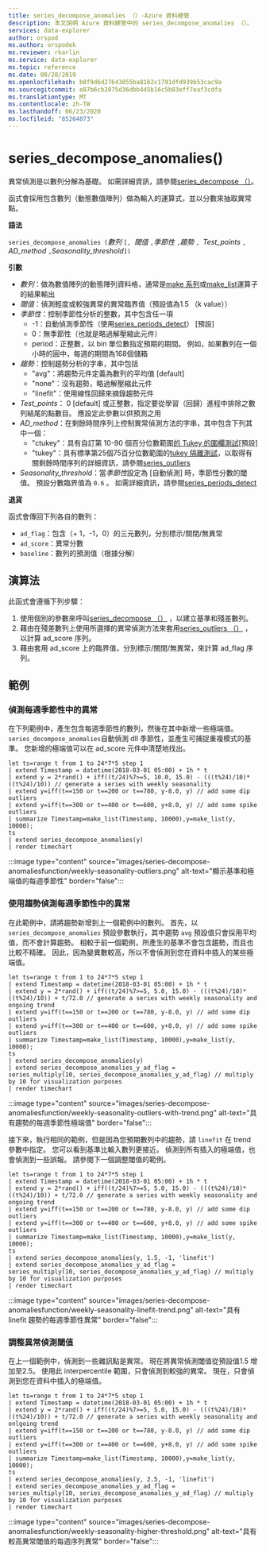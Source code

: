 ```yaml
---
title: series_decompose_anomalies （）-Azure 資料總管
description: 本文說明 Azure 資料總管中的 series_decompose_anomalies （）。
services: data-explorer
author: orspod
ms.author: orspodek
ms.reviewer: rkarlin
ms.service: data-explorer
ms.topic: reference
ms.date: 08/28/2019
ms.openlocfilehash: b8f9d6d27643855ba81b2c1791dfd939b53cac9a
ms.sourcegitcommit: e87b6cb2075d36dbb445b16c5b83eff7eaf3cdfa
ms.translationtype: MT
ms.contentlocale: zh-TW
ms.lasthandoff: 06/23/2020
ms.locfileid: "85264873"
---
```

# <a name="series_decompose_anomalies"></a>series_decompose_anomalies()

異常偵測是以數列分解為基礎。
如需詳細資訊，請參閱[series_decompose （）](series-decomposefunction.md)。

函式會採用包含數列（動態數值陣列）做為輸入的運算式，並以分數來抽取異常點。

**語法**

`series_decompose_anomalies (`*數列* `[, `*閾值* `,`*季節性* `,`*趨勢* `, `*Test_points* `, `*AD_method* `,`*Seasonality_threshold*`])`

**引數**

* *數列*：做為數值陣列的動態陣列資料格，通常是[make 系列](make-seriesoperator.md)或[make_list](makelist-aggfunction.md)運算子的結果輸出
* *閾值*：偵測輕度或較強異常的異常臨界值（預設值為1.5 （k value））
* *季節性*：控制季節性分析的整數，其中包含任一項
    * -1：自動偵測季節性（使用[series_periods_detect](series-periods-detectfunction.md)） [預設]
    * 0：無季節性（也就是略過解壓縮此元件）
    * period：正整數，以 bin 單位數指定預期的期間。 例如，如果數列在一個小時的圓中，每週的期間為168個儲箱
* *趨勢*：控制趨勢分析的字串，其中包括
    * "avg"：將趨勢元件定義為數列的平均值 [default]
    * "none"：沒有趨勢，略過解壓縮此元件
    * "linefit"：使用線性回歸來摘錄趨勢元件
* *Test_points*： 0 [default] 或正整數，指定要從學習（回歸）進程中排除之數列結尾的點數目。 應設定此參數以供預測之用
* *AD_method*：在剩餘時間序列上控制異常偵測方法的字串，其中包含下列其中一個：
    * "ctukey"：具有自訂第 10-90 個百分位數範圍[的 Tukey 的圍欄測試](https://en.wikipedia.org/wiki/Outlier#Tukey's_fences)[預設]
    * "tukey"：具有標準第25個75百分位數範圍的[tukey 隔離測試](https://en.wikipedia.org/wiki/Outlier#Tukey's_fences)，以取得有關剩餘時間序列的詳細資訊，請參閱[series_outliers](series-outliersfunction.md)
* *Seasonality_threshold*：當*季節性*設定為 [自動偵測] 時，季節性分數的閾值。 預設分數臨界值為 `0.6` 。 如需詳細資訊，請參閱[series_periods_detect](series-periods-detectfunction.md)

**退貨**

 函式會傳回下列各自的數列：

* `ad_flag`：包含（+ 1，-1，0）的三元數列，分別標示/關閉/無異常
* `ad_score`：異常分數
* `baseline`：數列的預測值（根據分解）

## <a name="the-algorithm"></a>演算法

此函式會遵循下列步驟：
1. 使用個別的參數來呼叫[series_decompose （）](series-decomposefunction.md) ，以建立基準和殘差數列。
1. 藉由在殘差數列上使用所選擇的異常偵測方法來套用[series_outliers （）](series-outliersfunction.md) ，以計算 ad_score 序列。
1. 藉由套用 ad_score 上的臨界值，分別標示/關閉/無異常，來計算 ad_flag 序列。
 
## <a name="examples"></a>範例

### <a name="detect-anomalies-in-weekly-seasonality"></a>偵測每週季節性中的異常

在下列範例中，產生包含每週季節性的數列，然後在其中新增一些極端值。 `series_decompose_anomalies`自動偵測 dll 季節性，並產生可捕捉重複模式的基準。 您新增的極端值可以在 ad_score 元件中清楚地找出。

<!-- csl: https://help.kusto.windows.net:443/Samples -->
```kusto
let ts=range t from 1 to 24*7*5 step 1 
| extend Timestamp = datetime(2018-03-01 05:00) + 1h * t 
| extend y = 2*rand() + iff((t/24)%7>=5, 10.0, 15.0) - (((t%24)/10)*((t%24)/10)) // generate a series with weekly seasonality
| extend y=iff(t==150 or t==200 or t==780, y-8.0, y) // add some dip outliers
| extend y=iff(t==300 or t==400 or t==600, y+8.0, y) // add some spike outliers
| summarize Timestamp=make_list(Timestamp, 10000),y=make_list(y, 10000);
ts 
| extend series_decompose_anomalies(y)
| render timechart  
```

:::image type="content" source="images/series-decompose-anomaliesfunction/weekly-seasonality-outliers.png" alt-text="顯示基準和極端值的每週季節性" border="false":::

### <a name="detect-anomalies-in-weekly-seasonality-with-trend"></a>使用趨勢偵測每週季節性中的異常

在此範例中，請將趨勢新增到上一個範例中的數列。 首先，以 `series_decompose_anomalies` 預設參數執行，其中趨勢 `avg` 預設值只會採用平均值，而不會計算趨勢。 相較于前一個範例，所產生的基準不會包含趨勢，而且也比較不精確。 因此，因為變異數較高，所以不會偵測到您在資料中插入的某些極端值。

<!-- csl: https://help.kusto.windows.net:443/Samples -->
```kusto
let ts=range t from 1 to 24*7*5 step 1 
| extend Timestamp = datetime(2018-03-01 05:00) + 1h * t 
| extend y = 2*rand() + iff((t/24)%7>=5, 5.0, 15.0) - (((t%24)/10)*((t%24)/10)) + t/72.0 // generate a series with weekly seasonality and ongoing trend
| extend y=iff(t==150 or t==200 or t==780, y-8.0, y) // add some dip outliers
| extend y=iff(t==300 or t==400 or t==600, y+8.0, y) // add some spike outliers
| summarize Timestamp=make_list(Timestamp, 10000),y=make_list(y, 10000);
ts 
| extend series_decompose_anomalies(y)
| extend series_decompose_anomalies_y_ad_flag = 
series_multiply(10, series_decompose_anomalies_y_ad_flag) // multiply by 10 for visualization purposes
| render timechart
```

:::image type="content" source="images/series-decompose-anomaliesfunction/weekly-seasonality-outliers-with-trend.png" alt-text="具有趨勢的每週季節性極端值" border="false":::

接下來，執行相同的範例，但是因為您預期數列中的趨勢，請 `linefit` 在 trend 參數中指定。 您可以看到基準比輸入數列更接近。 偵測到所有插入的極端值，也會偵測到一些誤報。 請參閱下一個調整閾值的範例。

<!-- csl: https://help.kusto.windows.net:443/Samples -->
```kusto
let ts=range t from 1 to 24*7*5 step 1 
| extend Timestamp = datetime(2018-03-01 05:00) + 1h * t 
| extend y = 2*rand() + iff((t/24)%7>=5, 5.0, 15.0) - (((t%24)/10)*((t%24)/10)) + t/72.0 // generate a series with weekly seasonality and ongoing trend
| extend y=iff(t==150 or t==200 or t==780, y-8.0, y) // add some dip outliers
| extend y=iff(t==300 or t==400 or t==600, y+8.0, y) // add some spike outliers
| summarize Timestamp=make_list(Timestamp, 10000),y=make_list(y, 10000);
ts 
| extend series_decompose_anomalies(y, 1.5, -1, 'linefit')
| extend series_decompose_anomalies_y_ad_flag = 
series_multiply(10, series_decompose_anomalies_y_ad_flag) // multiply by 10 for visualization purposes
| render timechart  
```

:::image type="content" source="images/series-decompose-anomaliesfunction/weekly-seasonality-linefit-trend.png" alt-text="具有 linefit 趨勢的每週季節性異常" border="false":::

### <a name="tweak-the-anomaly-detection-threshold"></a>調整異常偵測閾值

在上一個範例中，偵測到一些雜訊點是異常。 現在將異常偵測閾值從預設值1.5 增加至2.5。 使用此 interpercentile 範圍，只會偵測到較強的異常。 現在，只會偵測到您在資料中插入的極端值。

<!-- csl: https://help.kusto.windows.net:443/Samples -->
```kusto
let ts=range t from 1 to 24*7*5 step 1 
| extend Timestamp = datetime(2018-03-01 05:00) + 1h * t 
| extend y = 2*rand() + iff((t/24)%7>=5, 5.0, 15.0) - (((t%24)/10)*((t%24)/10)) + t/72.0 // generate a series with weekly seasonality and onlgoing trend
| extend y=iff(t==150 or t==200 or t==780, y-8.0, y) // add some dip outliers
| extend y=iff(t==300 or t==400 or t==600, y+8.0, y) // add some spike outliers
| summarize Timestamp=make_list(Timestamp, 10000),y=make_list(y, 10000);
ts 
| extend series_decompose_anomalies(y, 2.5, -1, 'linefit')
| extend series_decompose_anomalies_y_ad_flag = 
series_multiply(10, series_decompose_anomalies_y_ad_flag) // multiply by 10 for visualization purposes
| render timechart  
```

:::image type="content" source="images/series-decompose-anomaliesfunction/weekly-seasonality-higher-threshold.png" alt-text="具有較高異常閾值的每週序列異常" border="false":::
